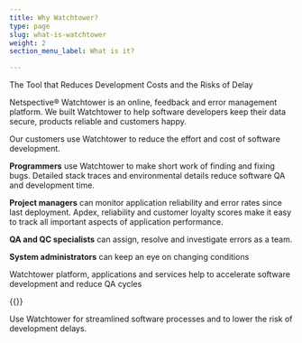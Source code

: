 ```yaml
---
title: Why Watchtower?
type: page
slug: what-is-watchtower
weight: 2
section_menu_label: What is it?

---
```


The Tool that Reduces Development Costs and the Risks of Delay

Netspective® Watchtower is an online, feedback and error management platform. We built Watchtower to help software developers keep their data secure, products reliable and customers happy.

Our customers use Watchtower to reduce the effort and cost of software development.

**Programmers** use Watchtower to make short work of finding and fixing bugs. Detailed stack traces and environmental details reduce software QA and development time.

**Project managers** can monitor application reliability and error rates since last deployment. Apdex, reliability and customer loyalty scores make it easy to track all important aspects of application performance.

**QA and QC specialists** can assign, resolve and investigate errors as a team.

**System administrators** can keep an eye on changing conditions

Watchtower platform, applications and services help to accelerate software development and reduce QA cycles

{{<benefits type="watchtower-features" column="4">}}


Use Watchtower for streamlined software processes and to lower the risk of development delays.

